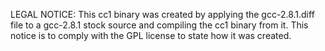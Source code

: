 LEGAL NOTICE: This cc1 binary was created by applying the gcc-2.8.1.diff file to a gcc-2.8.1 stock source and compiling the cc1 binary from it. This notice is to comply with the GPL license to state how it was created.